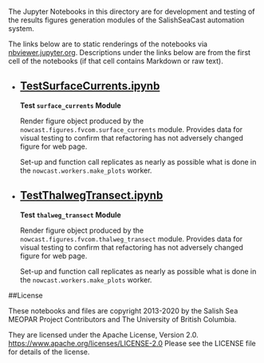 The Jupyter Notebooks in this directory are for development and testing of
the results figures generation modules of the SalishSeaCast automation system.

The links below are to static renderings of the notebooks via
[nbviewer.jupyter.org](https://nbviewer.jupyter.org/).
Descriptions under the links below are from the first cell of the notebooks
(if that cell contains Markdown or raw text).

* ## [TestSurfaceCurrents.ipynb](https://nbviewer.jupyter.org/github/SalishSeaCast/SalishSeaNowcast/blob/main/research/TestSurfaceCurrents.ipynb)  
    
    **Test `surface_currents` Module**
    
    Render figure object produced by the `nowcast.figures.fvcom.surface_currents` module.
    Provides data for visual testing to confirm that refactoring has not adversely changed figure for web page.
    
    Set-up and function call replicates as nearly as possible what is done in the `nowcast.workers.make_plots` worker.

* ## [TestThalwegTransect.ipynb](https://nbviewer.jupyter.org/github/SalishSeaCast/SalishSeaNowcast/blob/main/research/TestThalwegTransect.ipynb)  
    
    **Test `thalweg_transect` Module**
    
    Render figure object produced by the `nowcast.figures.fvcom.thalweg_transect` module.
    Provides data for visual testing to confirm that refactoring has not adversely changed figure for web page.
    
    Set-up and function call replicates as nearly as possible what is done in the `nowcast.workers.make_plots` worker.


##License

These notebooks and files are copyright 2013-2020
by the Salish Sea MEOPAR Project Contributors
and The University of British Columbia.

They are licensed under the Apache License, Version 2.0.
https://www.apache.org/licenses/LICENSE-2.0
Please see the LICENSE file for details of the license.
